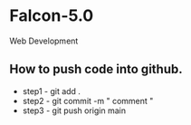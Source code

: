 # Falcon-5.0
Web Development
## How to push code into github.
- step1 - git  add .
- step2 - git  commit -m " comment "
- step3 - git push origin main 